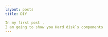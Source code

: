 ```yaml
---
layout: posts
title: DIY

In my first post ,
I am going to show you Hard disk`s components
---
```








